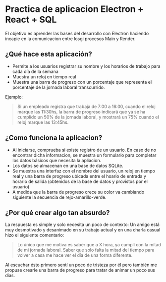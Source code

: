 # Practica de aplicacion Electron + React + SQL
El objetivo es aprender las bases del desarrollo con Electron haciendo incapie en la comunicacion entre losgi procesos Main y Render.

## ¿Qué hace esta aplicación?
- Permite a los usuarios registrar su nombre y los horarios de trabajo para cada día de la semana
- Muestra un reloj en tiempo real
- Muestra una barra de progreso con un porcentaje que representa el porcentaje de la jornada laboral transcurrido.

Ejemplo:
> Si un empleado registra que trabaja de 7:00 a 16:00, cuando el reloj marque las 11:30hs, la barra de progreso indicará que ya se ha cumplido un 50% de la jornada laboral, y mostrará un 75% cuando el reloj marque las 13:45hs.

## ¿Como funciona la aplicacion?
- Al iniciarse, comprueba si existe registro de un usuario. En caso de no encontrar dicha informacion, se muestra un formulario para completar los datos básicos que necesita la apliacion.
- Los datos se almacenan en una base de datos SQLite.
- Se muestra una interfaz con el nombre del usuario, un reloj en tiempo real y una barra de progreso ubicada entre el hoario de entrada y horario de salida (obtenidos de la base de datos y provistos por el usuario)
- A medida que la barra de progreso crece su color va cambiando siguiente la secuencia de rejo-amarillo-verde.

## ¿Por qué crear algo tan absurdo?
La respuesta es simple y solo necesita un poco de contexto:
Un amigo está muy desmotivado y desanimado en su trabajo actual y en una charla casual hizo el siguiente comentario:

>Lo único que me motiva es saber que a X hora, ya cumplí con la mitad de mi jornada laboral. Saber que solo falta la mitad del tiempo para volver a casa me hace ver el día de una forma diferente.

Al escuchar ésto primero sentí un poco de tristeza por él pero también me propuse crearle una barra de progreso para tratar de animar un poco sus días.

